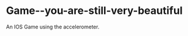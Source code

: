 Game--you-are-still-very-beautiful
==================================

An IOS Game using the accelerometer. 
